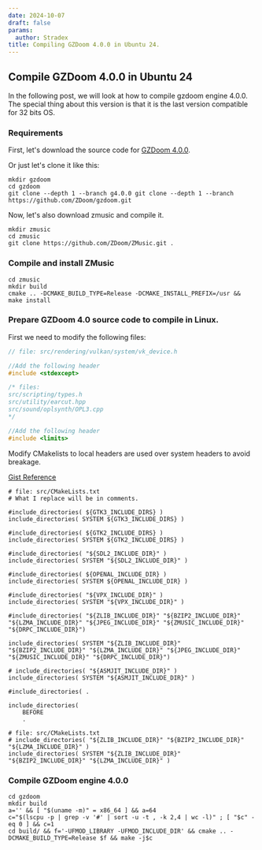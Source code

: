```yaml
---
date: 2024-10-07
draft: false
params:
  author: Stradex
title: Compiling GZDoom 4.0.0 in Ubuntu 24.
---
```



## Compile GZDoom 4.0.0 in Ubuntu 24

In the following post, we will look at how to compile gzdoom engine 4.0.0. The special thing about this version is that
it is the last version compatible for 32 bits OS.

### Requirements

First, let's download the source code for [GZDoom 4.0.0](https://github.com/ZDoom/gzdoom/tree/g4.0.0).

Or just let's clone it like this:

```
mkdir gzdoom
cd gzdoom
git clone --depth 1 --branch g4.0.0 git clone --depth 1 --branch https://github.com/ZDoom/gzdoom.git
```

Now, let's also download zmusic and compile it.

```
mkdir zmusic
cd zmusic
git clone https://github.com/ZDoom/ZMusic.git .
```

### Compile and install ZMusic

```
cd zmusic
mkdir build
cmake .. -DCMAKE_BUILD_TYPE=Release -DCMAKE_INSTALL_PREFIX=/usr && make install
```

### Prepare GZDoom 4.0 source code to compile in Linux.

First we need to modify the following files:

```cpp
// file: src/rendering/vulkan/system/vk_device.h

//Add the following header
#include <stdexcept>
```

```cpp
/* files:
src/scripting/types.h
src/utility/earcut.hpp
src/sound/oplsynth/OPL3.cpp
*/      

//Add the following header
#include <limits>
```

Modify CMakelists to local headers are used over system headers to avoid breakage.

[Gist Reference](https://github.com/ZDoom/gzdoom/commit/b95dbaf914618cccaeaa95c650e02be669e477f8)

```
# file: src/CMakeLists.txt
# What I replace will be in comments.

#include_directories( ${GTK3_INCLUDE_DIRS} )
include_directories( SYSTEM ${GTK3_INCLUDE_DIRS} )

#include_directories( ${GTK2_INCLUDE_DIRS} )
include_directories( SYSTEM ${GTK2_INCLUDE_DIRS} )

#include_directories( "${SDL2_INCLUDE_DIR}" )
include_directories( SYSTEM "${SDL2_INCLUDE_DIR}" )

#include_directories( ${OPENAL_INCLUDE_DIR} )
include_directories( SYSTEM ${OPENAL_INCLUDE_DIR} )

#include_directories( "${VPX_INCLUDE_DIR}" )
include_directories( SYSTEM "${VPX_INCLUDE_DIR}" )

#include_directories( "${ZLIB_INCLUDE_DIR}" "${BZIP2_INCLUDE_DIR}" "${LZMA_INCLUDE_DIR}" "${JPEG_INCLUDE_DIR}" "${ZMUSIC_INCLUDE_DIR}" "${DRPC_INCLUDE_DIR}")

include_directories( SYSTEM "${ZLIB_INCLUDE_DIR}" "${BZIP2_INCLUDE_DIR}" "${LZMA_INCLUDE_DIR}" "${JPEG_INCLUDE_DIR}" "${ZMUSIC_INCLUDE_DIR}" "${DRPC_INCLUDE_DIR}")

# include_directories( "${ASMJIT_INCLUDE_DIR}" )
include_directories( SYSTEM "${ASMJIT_INCLUDE_DIR}" )

#include_directories( .

include_directories(
	BEFORE
	.
```

```
# file: src/CMakeLists.txt
# include_directories( "${ZLIB_INCLUDE_DIR}" "${BZIP2_INCLUDE_DIR}" "${LZMA_INCLUDE_DIR}" )
include_directories( SYSTEM "${ZLIB_INCLUDE_DIR}" "${BZIP2_INCLUDE_DIR}" "${LZMA_INCLUDE_DIR}" )
```

### Compile GZDoom engine 4.0.0


```
cd gzdoom
mkdir build
a='' && [ "$(uname -m)" = x86_64 ] && a=64
c="$(lscpu -p | grep -v '#' | sort -u -t , -k 2,4 | wc -l)" ; [ "$c" -eq 0 ] && c=1
cd build/ && f='-UFMOD_LIBRARY -UFMOD_INCLUDE_DIR' && cmake .. -DCMAKE_BUILD_TYPE=Release $f && make -j$c
```
